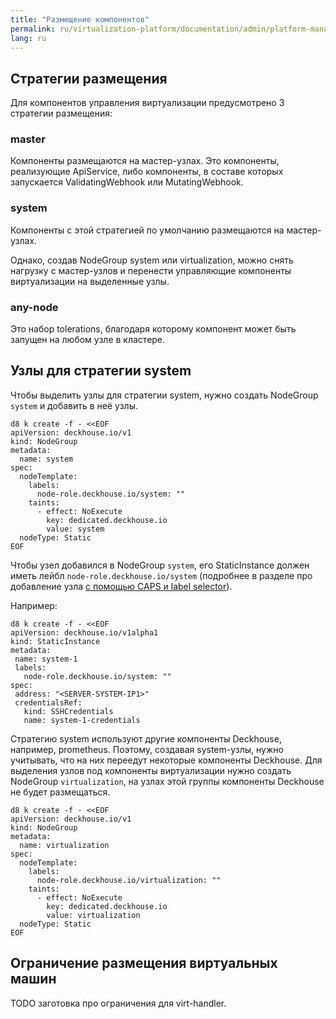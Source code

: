 ```yaml
---
title: "Размещение компонентов"
permalink: ru/virtualization-platform/documentation/admin/platform-management/control-plane-settings/placement-management.html
lang: ru
---
```


## Стратегии размещения

Для компонентов управления виртуализации предусмотрено 3 стратегии размещения:

### master

Компоненты размещаются на мастер-узлах. Это компоненты, реализующие ApiService, либо компоненты, в составе которых запускается ValidatingWebhook или MutatingWebhook.

### system

Компоненты с этой стратегией по умолчанию размещаются на мастер-узлах.

Однако, создав NodeGroup system или virtualization, можно снять нагрузку с мастер-узлов и перенести управляющие компоненты виртуализации на выделенные узлы.

### any-node

Это набор tolerations, благодаря которому компонент может быть запущен на любом узле в кластере.

## Узлы для стратегии system

Чтобы выделить узлы для стратегии system, нужно создать NodeGroup `system` и добавить в неё узлы.

```shell
d8 k create -f - <<EOF
apiVersion: deckhouse.io/v1
kind: NodeGroup
metadata:
  name: system
spec:
  nodeTemplate:
    labels:
      node-role.deckhouse.io/system: ""
    taints:
      - effect: NoExecute
        key: dedicated.deckhouse.io
        value: system
  nodeType: Static
EOF
```

Чтобы узел добавился в NodeGroup `system`, его StaticInstance должен иметь лейбл `node-role.deckhouse.io/system` (подробнее в разделе про добавление узла [с помощью CAPS и label selector](../node-management/adding-node.html#caps-with-label-selector)).

Например:

```shell
d8 k create -f - <<EOF
apiVersion: deckhouse.io/v1alpha1
kind: StaticInstance
metadata:
 name: system-1
 labels:
   node-role.deckhouse.io/system: ""
spec:
 address: "<SERVER-SYSTEM-IP1>"
 credentialsRef:
   kind: SSHCredentials
   name: system-1-credentials
```

Стратегию system используют другие компоненты Deckhouse, например, prometheus. Поэтому, создавая system-узлы, нужно учитывать, что на них переедут некоторые компоненты Deckhouse. 
Для выделения узлов под компоненты виртуализации нужно создать NodeGroup `virtualization`, на узлах этой группы компоненты Deckhouse не будет размещаться.

```shell
d8 k create -f - <<EOF
apiVersion: deckhouse.io/v1
kind: NodeGroup
metadata:
  name: virtualization
spec:
  nodeTemplate:
    labels:
      node-role.deckhouse.io/virtualization: ""
    taints:
      - effect: NoExecute
        key: dedicated.deckhouse.io
        value: virtualization
  nodeType: Static
EOF
```

## Ограничение размещения виртуальных машин

TODO заготовка про ограничения для virt-handler.
